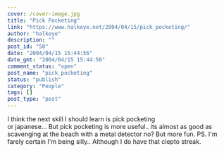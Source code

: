 ```yaml
---
cover: /cover-image.jpg
title: "Pick Pocketing"
link: "https://www.halkeye.net/2004/04/15/pick_pocketing/"
author: "halkeye"
description: ""
post_id: "50"
date: "2004/04/15 15:44:56"
date_gmt: "2004/04/15 15:44:56"
comment_status: "open"
post_name: "pick_pocketing"
status: "publish"
category: "People"
tags: []
post_type: "post"
---
```


I think the next skill I should learn is pick pocketing  
or japanese... But pick pocketing is more useful.. its almost as good as scavenging at the beach with a metal detector no? But more fun. PS. I'm farely certain I'm being silly.. Although I do have that clepto streak.